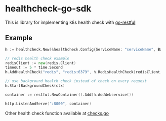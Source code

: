 # healthcheck-go-sdk

This is library for implementing k8s health check with [go-restful](https://github.com/emicklei/go-restful)

## Example
```go
h := healthcheck.New(&healthcheck.Config{ServiceName: "serviceName", BasePath: "/servicePath"})

// redis health check example
redisClient := new(redis.Client)
timeout := 5 * time.Second
h.AddHealthCheck("redis", "redis:6379", h.RedisHealthCheck(redisClient, timeout))

// use background health check instead of check on every request
h.StartBackgroundCheck(ctx)

container := restful.NewContainer().Add(h.AddWebservice())

http.ListenAndServe(":8000", container)
```

Other health check function available at [checks.go](checks.go)


